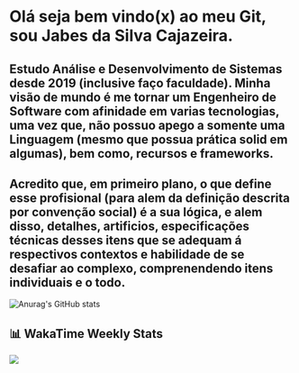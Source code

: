 # Olá seja bem vindo(x) ao meu Git, sou Jabes da Silva Cajazeira. 

## Estudo Análise e Desenvolvimento de Sistemas desde 2019 (inclusive faço faculdade). Minha visão de mundo é me tornar um Engenheiro de Software com afinidade em varias tecnologias, uma vez que, não possuo apego a somente uma Linguagem (mesmo que possua prática solid em algumas), bem como, recursos e frameworks. 

## Acredito que, em primeiro plano, o que define esse profisional (para alem da definição descrita por convenção social) é a sua lógica, e alem disso, detalhes, artificios, especificações técnicas desses itens que se adequam á respectivos contextos e habilidade de se desafiar ao complexo, comprenendendo itens individuais e o todo.

![Anurag's GitHub stats](https://github-readme-stats.vercel.app/api?username=MrJabes762&show_icons=true&theme=dark)

## 📊 WakaTime Weekly Stats

<a href="https://wakatime.com"><img src="https://wakatime.com/share/@97500f29-58aa-420c-b18a-3f7cc6d8a772/238130b7-9552-49b9-b89f-3c5be263a1d9.png" /></a>